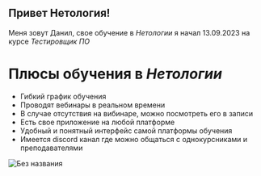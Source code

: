 ## Привет Нетология!
Меня зовут Данил, свое обучение в _Нетологии_ я начал 13.09.2023 на курсе *Тестировщик ПО*
# Плюсы обучения в *Нетологии*
- Гибкий график обучения
- Проводят вебинары в реальном времени
- В случае отсутствия на вибинаре, можно посмотреть его в записи
- Есть свое приложение на любой платформе
- Удобный и понятный интерфейс самой платформы обучения
- Имеется discord канал где можно общаться с однокурсниками и преподавателями


![Без названия](https://github.com/Ibuypowerxx/Pages/assets/151760932/a5035b95-c62d-4231-a194-b4618c644631)
